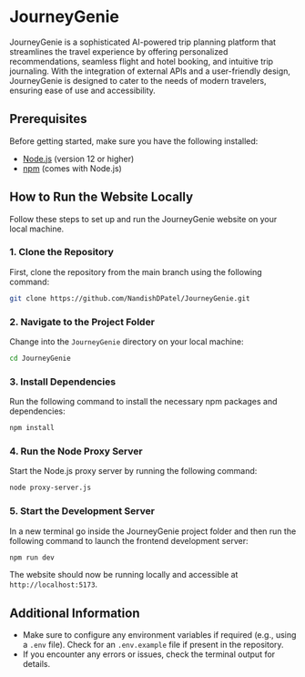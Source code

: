 # JourneyGenie

JourneyGenie is a sophisticated AI-powered trip planning platform that streamlines the travel experience by offering personalized recommendations, seamless flight and hotel booking, and intuitive trip journaling. With the integration of external APIs and a user-friendly design, JourneyGenie is designed to cater to the needs of modern travelers, ensuring ease of use and accessibility. 

## Prerequisites

Before getting started, make sure you have the following installed:

- [Node.js](https://nodejs.org/) (version 12 or higher)
- [npm](https://www.npmjs.com/) (comes with Node.js)

## How to Run the Website Locally

Follow these steps to set up and run the JourneyGenie website on your local machine.

### 1. Clone the Repository

First, clone the repository from the main branch using the following command:

```bash
git clone https://github.com/NandishDPatel/JourneyGenie.git
```


### 2. Navigate to the Project Folder

Change into the `JourneyGenie` directory on your local machine:

```bash
cd JourneyGenie
```

### 3. Install Dependencies

Run the following command to install the necessary npm packages and dependencies:

```bash
npm install
```

### 4. Run the Node Proxy Server

Start the Node.js proxy server by running the following command:

```bash
node proxy-server.js
```

### 5. Start the Development Server

In a new terminal go inside the JourneyGenie project folder and then run the following command to launch the frontend development server:

```bash
npm run dev
```

The website should now be running locally and accessible at `http://localhost:5173`.

## Additional Information

- Make sure to configure any environment variables if required (e.g., using a `.env` file). Check for an `.env.example` file if present in the repository.
- If you encounter any errors or issues, check the terminal output for details.



